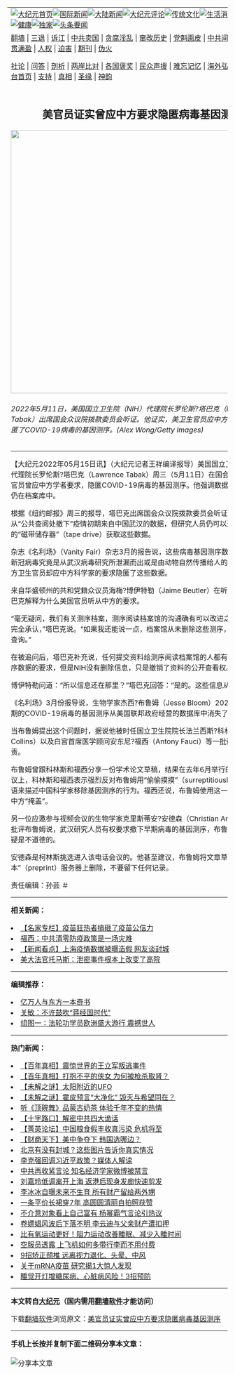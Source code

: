 <a name="1" id="1" target="_blank"></a><span id="1"></span>
<table align=center border="0"><tr><td colspan="2" VALIGN=TOP><a href="https://github.com/cvfbgl3438/djy/blob/master/gb/nf1351518.md#1"><img src="https://raw.githubusercontent.com/cvfbgl3438/www/master/t/djy/1.jpg" title="大纪元首页" alt="大纪元首页"></a><a href="https://github.com/cvfbgl3438/djy/blob/master/gb/n24hr.md#1"><img src="https://raw.githubusercontent.com/cvfbgl3438/www/master/t/djy/3.jpg" title="国际新闻" alt="国际新闻"></a><a href="https://github.com/cvfbgl3438/djy/blob/master/gb/nsc413.md#1"><img src="https://raw.githubusercontent.com/cvfbgl3438/www/master/t/djy/4.jpg" title="大陆新闻" alt="大陆新闻"></a><a href="https://github.com/cvfbgl3438/djy/blob/master/gb/news392.md#1"><img src="https://raw.githubusercontent.com/cvfbgl3438/www/master/t/djy/5.jpg" title="大纪元评论" alt="大纪元评论"></a><a href="https://github.com/cvfbgl3438/djy/blob/master/gb/news2007.md#1"><img src="https://raw.githubusercontent.com/cvfbgl3438/www/master/t/djy/6.jpg" title="传统文化" alt="传统文化"></a><a href="https://github.com/cvfbgl3438/djy/blob/master/gb/news2008.md#1"><img src="https://raw.githubusercontent.com/cvfbgl3438/www/master/t/djy/7.jpg" title="生活消费" alt="生活消费"></a><a href="https://github.com/cvfbgl3438/djy/blob/master/gb/ncyule.md#1"><img src="https://raw.githubusercontent.com/cvfbgl3438/www/master/t/djy/8.jpg" title="娱乐休闲" alt="娱乐休闲"></a><a href="https://github.com/cvfbgl3438/djy/blob/master/gb/nsc1002.md#1"><img src="https://raw.githubusercontent.com/cvfbgl3438/www/master/t/djy/9.jpg" title="健康" alt="健康"></a><a href="https://github.com/cvfbgl3438/djy/blob/master/gb/nf6092.md#1"><img src="https://raw.githubusercontent.com/cvfbgl3438/www/master/t/djy/10a.jpg" title="独家" alt="独家"></a><a href="https://github.com/cvfbgl3438/djy/blob/master/gb/nf4514.md#1"><img src="https://raw.githubusercontent.com/cvfbgl3438/www/master/t/djy/12a.jpg" title="头条要闻" alt="头条要闻"></a></td></tr>
<tr><td colspan="2" VALIGN=TOP><a target="_blank" href="https://github.com/cvfbgl3438/www/blob/master/README.md?zsrh#1">翻墙</a> | <a target="_blank" href="https://github.com/cvfbgl3438/djy/blob/master/gb/nf5657.md#1">三退</a> | <a target="_blank" href="https://github.com/cvfbgl3438/djy/blob/master/gb/nf6124.md#1">诉江</a> | <a target="_blank" href="https://github.com/cvfbgl3438/djy/blob/master/gb/nf1176117.md#1">中共卖国</a> | <a target="_blank" href="https://github.com/cvfbgl3438/djy/blob/master/gb/nf5773.md#1">贪腐淫乱</a> | <a target="_blank" href="https://github.com/cvfbgl3438/djy/blob/master/gb/nf1176115.md#1">窜改历史</a> | <a target="_blank" href="https://github.com/cvfbgl3438/djy/blob/master/gb/nf1176107.md#1">党魁画皮</a> | <a target="_blank" href="https://github.com/cvfbgl3438/djy/blob/master/gb/nf1320400.md#1">中共间谍</a> | <a target="_blank" href="https://github.com/cvfbgl3438/djy/blob/master/gb/nf1176114.md#1">破坏传统</a> | <a target="_blank" href="https://github.com/cvfbgl3438/ntdtv/blob/master/gb/prog447_1.md#1">恶贯满盈</a> | <a target="_blank" href="https://github.com/cvfbgl3438/djy/blob/master/gb/ncid278.md#1">人权</a> | <a target="_blank" href="https://github.com/cvfbgl3438/djy/blob/master/gb/nf1176111.md#1">迫害</a> | <a target="_blank" href="https://gitlab.com/szzdlab/mh-qikan/blob/master/README.md#1">期刊</a> | <a target="_blank" href="https://github.com/cvfbgl3438/djy/blob/master/gb/nf5562.md#1">伪火</a></p><p><a target="_blank" href="https://github.com/cvfbgl3438/djy/blob/master/gb/9p.md#1">社论</a> | <a target="_blank" href="https://github.com/cvfbgl3438/djy/blob/master/gb/nf4378.md#1">问答</a> | <a target="_blank" href="https://github.com/cvfbgl3438/djy/blob/master/gb/nf5792.md#1">剖析</a> | <a target="_blank" href="https://github.com/cvfbgl3438/djy/blob/master/gb/nf5735.md#1">两岸比对</a> | <a target="_blank" href="https://github.com/cvfbgl3438/djy/blob/master/gb/nf6119.md#1">各国褒奖</a> | <a target="_blank" href="https://github.com/cvfbgl3438/djy/blob/master/gb/nf6120.md#1">民众声援</a> | <a target="_blank" href="https://github.com/cvfbgl3438/djy/blob/master/gb/nf1188594.md#1">难忘记忆</a> | <a target="_blank" href="https://github.com/cvfbgl3438/djy/blob/master/gb/nf3180.md#1">海外弘传</a> | <a target="_blank" href="https://github.com/cvfbgl3438/djy/blob/master/gb/nf5410.md#1">万人上访</a> | <a target="_blank" href="https://github.com/cvfbgl3438/www/blob/master/README.md?zsrh#1">平台首页</a> | <a target="_blank" href="https://github.com/cvfbgl3438/djy/blob/master/gb/nf4386.md#1">支持</a> | <a target="_blank" href="https://github.com/cvfbgl3438/djy/blob/master/gb/nf4389.md#1">真相</a> | <a target="_blank" href="https://github.com/cvfbgl3438/djy/blob/master/gb/nf5790.md#1">圣缘</a> | <a target="_blank" href="https://github.com/cvfbgl3438/djy/blob/master/gb/nf4786.md#1">神韵</a></td></tr>
<tr><td VALIGN=TOP width="626"><h2 align=center>美官员证实曾应中方要求隐匿病毒基因测序</h2>
<img width="600" src="https://i.epochtimes.com/assets/uploads/2022/05/id13737161-GettyImages-1396700726-600x400.jpg" />
<h6>2022年5月11日，美国国立卫生院（NIH）代理院长罗伦斯?塔巴克（Lawrence Tabak）出席国会众议院拨款委员会听证。他证实，美卫生官员应中方学者要求，隐匿了COVID-19病毒的基因测序。(Alex Wong/Getty Images)
</h6>
<hr>
	<p>【大纪元2022年05月15日讯】（大纪元记者王祥编译报导）美国国立卫生院（NIH）代理院长罗伦斯?塔巴克（Lawrence Tabak）周三（5月11日）在国会证实，美卫生官员曾应中方学者要求，隐匿COVID-19病毒的基因测序。他强调数据没有被删除，仍在档案库中。</p>
<p>根据《纽约邮报》周三的报导，塔巴克出席国会众议院拨款委员会听证会，证实NIH从“公共查阅处撤下”疫情初期来自中国武汉的数据，但研究人员仍可以通过存储用的“磁带储存器”（tape drive）获取这些数据。</p>
<p>杂志《名利场》（Vanity Fair）杂志3月的报告说，这些<ahref="https://github.com/cvfbgl3438/djy/blob/master/gb/tag/%E7%97%85%E6%AF%92%E5%9F%BA%E5%9B%A0%E6%B5%8B%E5%BA%8F.md#1">病毒基因测序</a>数据有可能解决新冠病毒究竟是从<ahref="https://github.com/cvfbgl3438/djy/blob/master/gb/tag/%E6%AD%A6%E6%B1%89%E7%97%85%E6%AF%92.md#1">武汉病毒</a>研究所泄漏而出或是由动物自然传播给人的疑问，但是美方卫生官员却应中方科学家的要求隐匿了这些数据。</p>
<p>来自华盛顿州的共和党籍众议员海梅?博伊特勒（Jaime Beutler）在听证会上要求塔巴克解释为什么美国官员听从中方的要求。</p>
<p>“毫无疑问，我们有关测序档案，测序阅读档案馆的沟通确有可以改进之处，我对此也完全承认，”塔巴克说。“如果我还能说一点，档案馆从未删除这些测序，只是没有供人查询。”</p>
<p>在被追问后，塔巴克补充说，任何提交资料给测序阅读档案馆的人都有权提出除去测序数据的要求，但是NIH没有删除信息，只是撤销了资料的公开查看权。</p>
<p>博伊特勒问道：“所以信息还在那里？”塔巴克回答：“是的。这些信息从未丢失。”</p>
<p>《名利场》3月份报导说，生物学家杰西?布鲁姆（Jesse Bloom）2021年发现，早期的COVID-19病毒的基因测序从美国联邦政府经营的数据库中消失了。</p>
<p>当布鲁姆提出这个问题时，据说他被时任国立卫生院院长法兰西斯?科林斯（Francis Collins）以及白宫首席医学顾问安东尼?<ahref="https://github.com/cvfbgl3438/djy/blob/master/gb/tag/%E7%A6%8F%E8%A5%BF.md#1">福西</a>（Antony Fauci）等一批研究人员斥责。</p>
<p>布鲁姆曾跟科林斯和<ahref="https://github.com/cvfbgl3438/djy/blob/master/gb/tag/%E7%A6%8F%E8%A5%BF.md#1">福西</a>分享一份学术论文草稿，结果在去年6月举行的一场视频会议上，科林斯和福西表示强烈反对布鲁姆用“偷偷摸摸”（surreptitiously）这样的词语来描述中国科学家移除基因测序的行为。福西还说，布鲁姆使用这一用词是在暗示中方“掩盖”。</p>
<p>另一位应邀参与视频会议的生物学家克里斯蒂安?安德森（Christian Anderson）也批评布鲁姆说，武汉研究人员有权要求撤下早期病毒的基因测序，布鲁姆对此提出质疑是不道德的。</p>
<p>安德森是柯林斯挑选进入该电话会议的。他甚至建议，布鲁姆将文章草稿从“预印本”（preprint）服务器上删除，不要留下任何记录。</p>
<p>责任编辑：孙芸 ＃</p>
	
<hr>


<strong>相关新闻：</strong>
<li><a href="https://github.com/cvfbgl3438/djy/blob/master/gb/22/3/10/n13636804.md#1">【名家专栏】疫苗狂热者搞砸了疫苗公信力</a></li>
<li><a href="https://github.com/cvfbgl3438/djy/blob/master/gb/22/5/6/n13728540.md#1">福西：中共清零防疫政策是一场灾难</a></li>
<li><a href="https://github.com/cvfbgl3438/djy/blob/master/gb/22/5/14/n13737080.md#1">【新闻看点】上海疫情数据被曝造假 网友谈封城</a></li>
<li><a href="https://github.com/cvfbgl3438/djy/blob/master/gb/22/5/14/n13737085.md#1">美大法官托马斯：泄密事件根本上改变了高院</a></li>
<hr>


<strong>编辑推荐：</strong>
<li><a href="https://github.com/ychojm359/djy/blob/master/gb/17/5/26/n9191512.md?dfh#1" target="_blank">亿万人与东方一本奇书</a></li><li><a href="https://github.com/tsiac2612/djy/blob/master/gb/18/2/15/n10145540.md#1" target="_blank">关敏：不许鼓吹“蒋经国时代”</a></li><li><a href="https://github.com/tsiac2612/djy/blob/master/gb/19/8/30/n11489139.md#1" target="_blank">组图一：法轮功学员欧洲盛大游行 震撼世人</a></li>
<hr>

<strong>热门新闻：</strong>
<li><a href="https://github.com/cvfbgl3438/djy/blob/master/gb/22/4/28/n13722757.md#1">【百年真相】震惊世界的王立军叛逃事件</a></li>
<li><a href="https://github.com/cvfbgl3438/djy/blob/master/gb/22/4/20/n13716382.md#1">【百年真相】打抱不平的侠女 为何被枪杀取肾？</a></li>
<li><a href="https://github.com/cvfbgl3438/djy/blob/master/gb/22/5/8/n13730430.md#1">【未解之谜】太阳附近的UFO</a></li>
<li><a href="https://github.com/cvfbgl3438/djy/blob/master/gb/22/5/13/n13734962.md#1">【未解之谜】霍皮预言“大净化” 毁灭与希望同在？</a></li>
<li><a href="https://github.com/cvfbgl3438/djy/blob/master/gb/22/5/11/n13733580.md#1">听《顶碗舞》品蒙古奶茶 体验千年不变的热情</a></li>
<li><a href="https://github.com/cvfbgl3438/djy/blob/master/gb/22/5/14/n13736878.md#1">【十字路口】解密中共四大诡话</a></li>
<li><a href="https://github.com/cvfbgl3438/djy/blob/master/gb/22/5/14/n13736862.md#1">【菁英论坛】中国粮食假丰收真污染 危机将至</a></li>
<li><a href="https://github.com/cvfbgl3438/djy/blob/master/gb/22/5/14/n13736981.md#1">【财商天下】美中争夺下 韩国选哪边？</a></li>
<li><a href="https://github.com/cvfbgl3438/djy/blob/master/gb/22/5/13/n13735934.md#1">北京有没有封城？这些图片告诉你真实情况</a></li>
<li><a href="https://github.com/cvfbgl3438/djy/blob/master/gb/22/5/12/n13734863.md#1">李克强回调习近平政策？媒体人解读</a></li>
<li><a href="https://github.com/cvfbgl3438/djy/blob/master/gb/22/5/13/n13735194.md#1">中共再收紧言论 知名经济学家微博被禁言</a></li>
<li><a href="https://github.com/cvfbgl3438/djy/blob/master/gb/22/5/12/n13734744.md#1">刘嘉玲低调离开上海 返港后现身发廊快速剪发</a></li>
<li><a href="https://github.com/cvfbgl3438/djy/blob/master/gb/22/5/13/n13735983.md#1">李冰冰自曝未来不生育 所有财产留给两外甥</a></li>
<li><a href="https://github.com/cvfbgl3438/djy/blob/master/gb/22/5/12/n13734895.md#1">一条平价长裙穿7年 高圆圆清丽自拍照获赞</a></li>
<li><a href="https://github.com/cvfbgl3438/djy/blob/master/gb/22/5/11/n13733810.md#1">不介意对象看上自己富有 杨幂霸气言论引热议</a></li>
<li><a href="https://github.com/cvfbgl3438/djy/blob/master/gb/22/5/12/n13734803.md#1">卷嫖娼风波后下落不明 李云迪与父亲财产遭扣押</a></li>
<li><a href="https://github.com/cvfbgl3438/djy/blob/master/gb/22/5/5/n13728011.md#1">比有氧运动更好！阻力运动改善睡眠、减少入睡时间</a></li>
<li><a href="https://github.com/cvfbgl3438/djy/blob/master/gb/22/5/12/n13734224.md#1">空服员透露 上飞机如何多带行李而不用付费</a></li>
<li><a href="https://github.com/cvfbgl3438/djy/blob/master/gb/22/5/7/n13729447.md#1">9招矫正颈椎 远离视力退化、头晕、中风</a></li>
<li><a href="https://github.com/cvfbgl3438/djy/blob/master/gb/22/5/10/n13732183.md#1">关于mRNA疫苗 研究揭1大惊人发现</a></li>
<li><a href="https://github.com/cvfbgl3438/djy/blob/master/gb/22/5/11/n13733263.md#1">睡觉开灯增糖尿病、心脏病风险！3招预防</a></li>
<hr>

<strong>本文转自<a href="https://www.epochtimes.com">大纪元</a>（国内需用<a href="https://github.com/cvfbgl3438/www/blob/master/README.md#8">翻墙软件</a>才能访问）</strong><p>下载<a href="https://github.com/cvfbgl3438/www/blob/master/README.md#8">翻墙软件</a>浏览原文：<a href="https://www.epochtimes.com/gb/22/5/15/n13737139.htm">美官员证实曾应中方要求隐匿病毒基因测序</a></p><hr>

<strong>手机上长按并复制下面二维码分享本文章：</strong><br><br><img src="https://chart.apis.google.com/chart?cht=qr&chs=240x240&choe=UTF-8&chld=M|2&chl=https://github.com/cvfbgl3438/djy/blob/master/gb/22/5/15/n13737139.md%231" title="分享本文章"></td><td VALIGN=TOP><a href="https://github.com/cvfbgl3438/djy/blob/master/gb/16/1/21/n4622075.md?dfh#1" target="_blank"><img src="https://raw.githubusercontent.com/cvfbgl3438/djy/master/gb/300/wei-f1.jpg" title="中共的伪火骗局"  alt="中共的伪火骗局"></a><br><a href="https://github.com/cvfbgl3438/www/blob/master/README.md?dfh#9" target="_blank"><img src="https://raw.githubusercontent.com/cvfbgl3438/djy/master/gb/300/yong-h.jpg" title="永恒的见证"  alt="永恒的见证"></a><br><a href="https://github.com/cvfbgl3438/djy/blob/master/gb/13/9/29/n3974789.md?dfh#1" target="_blank"><img src="https://raw.githubusercontent.com/cvfbgl3438/djy/master/gb/300/shang-lnz.jpg" title="善良女子被中共投男牢"  alt="善良女子被中共投男牢"></a><br><a href="https://github.com/cvfbgl3438/djy/blob/master/gb/16/3/16/n4663449.md?dfh#1" target="_blank"><img src="https://raw.githubusercontent.com/cvfbgl3438/djy/master/gb/300/huo-z3.jpg" title="警卫目击活摘器官"  alt="警卫目击活摘器官"></a><br><a href="https://github.com/cvfbgl3438/djy/blob/master/gb/16/8/7/n8177641.md?dfh#1" target="_blank"><img src="https://raw.githubusercontent.com/cvfbgl3438/djy/master/gb/300/huo-z4.jpg" title="证人描述活摘恐怖"  alt="证人描述活摘恐怖"></a><br><a href="https://github.com/cvfbgl3438/djy/blob/master/gb/10/4/19/n2881569.md?dfh#1" target="_blank"><img src="https://raw.githubusercontent.com/cvfbgl3438/djy/master/gb/300/huo-z1.jpg" title="揭开活摘器官黑幕"  alt="揭开活摘器官黑幕"></a><br><a href="https://github.com/cvfbgl3438/djy/blob/master/gb/10/11/7/n3077476.md?dfh#1" target="_blank"><img src="https://raw.githubusercontent.com/cvfbgl3438/djy/master/gb/300/ma-ks.jpg" title="马克思的成魔之路"  alt="马克思的成魔之路"></a><br><a href="https://github.com/cvfbgl3438/djy/blob/master/gb/14/6/9/n4173977.md?dfh#1" target="_blank"><img src="https://raw.githubusercontent.com/cvfbgl3438/djy/master/gb/300/chang-zs.jpg" title="藏字石 蕴天机"  alt="藏字石 蕴天机"></a><br><a href="https://github.com/cvfbgl3438/djy/blob/master/gb/18/5/10/n10381511.md?dfh#1" target="_blank"><img src="https://raw.githubusercontent.com/cvfbgl3438/djy/master/gb/300/st1.jpg" title="关注三亿人三退"  alt="关注三亿人三退"></a><br><a href="https://github.com/cvfbgl3438/djy/blob/master/gb/18/3/21/n10237682.md?dfh#1" target="_blank"><img src="https://raw.githubusercontent.com/cvfbgl3438/djy/master/gb/300/jie-t.jpg" title="解体中共复兴中华"  alt="解体中共复兴中华"></a><br><a href="https://github.com/cvfbgl3438/djy/blob/master/gb/9/2/9/n2422991.md?dfh#1" target="_blank"><img src="https://raw.githubusercontent.com/cvfbgl3438/djy/master/gb/300/gao-zs.jpg" title="中共迫害良心律师"  alt="中共迫害良心律师"></a><br><a href="https://github.com/cvfbgl3438/djy/blob/master/gb/18/12/9/n10900044.md?dfh#1" target="_blank"><img src="https://raw.githubusercontent.com/cvfbgl3438/djy/master/gb/300/sj1.jpg" title="三百多万人举报江泽民"  alt="三百多万人举报江泽民"></a><br><a href="https://github.com/cvfbgl3438/djy/blob/master/gb/18/8/28/n10672014.md?dfh#1" target="_blank"><img src="https://raw.githubusercontent.com/cvfbgl3438/djy/master/gb/300/sj2.jpg" title="这些官员为何起诉江泽民"  alt="这些官员为何起诉江泽民"></a><br><a href="https://github.com/cvfbgl3438/djy/blob/master/gb/8/12/18/n2367165.md?dfh#1" target="_blank"><img src="https://raw.githubusercontent.com/cvfbgl3438/djy/master/gb/300/liangan.jpg" title="海峡两岸的强烈对比"  alt="海峡两岸的强烈对比"></a><br><a href="https://github.com/cvfbgl3438/djy/blob/master/gb/15/12/10/n4593139.md?dfh#1" target="_blank"><img src="https://raw.githubusercontent.com/cvfbgl3438/djy/master/gb/300/jia-ndzl.jpg" title="加拿大总理的贺信"  alt="加拿大总理的贺信"></a><br><a href="https://github.com/cvfbgl3438/djy/blob/master/gb/11/6/17/n3289382.md?dfh#1" target="_blank"><img src="https://raw.githubusercontent.com/cvfbgl3438/djy/master/gb/300/xiao-wd.jpg" title="探寻真相兼听则明"  alt="探寻真相兼听则明"></a><br><a href="https://github.com/cvfbgl3438/djy/blob/master/gb/18/10/27/n10812623.md?dfh#1" target="_blank"><img src="https://raw.githubusercontent.com/cvfbgl3438/djy/master/gb/300/yindu.jpg" title="印度媒体报道东方"  alt="印度媒体报道东方"></a><br><a href="https://github.com/cvfbgl3438/djy/blob/master/gb/18/6/9/n10469652.md?dfh#1" target="_blank"><img src="https://raw.githubusercontent.com/cvfbgl3438/djy/master/gb/300/xie-j.jpg" title="不一样的海外校园"  alt="不一样的海外校园"></a><br><a href="https://github.com/cvfbgl3438/djy/blob/master/gb/7/4/5/n1669415.md?dfh#1" target="_blank"><img src="https://raw.githubusercontent.com/cvfbgl3438/djy/master/gb/300/li-up.jpg" title="从大师到徒弟的传奇"  alt="从大师到徒弟的传奇"></a><br><a href="https://github.com/cvfbgl3438/djy/blob/master/gb/17/5/26/n9191512.md?dfh#1" target="_blank"><img src="https://raw.githubusercontent.com/cvfbgl3438/djy/master/gb/300/zfl2.jpg" title="亿万人与东方一本奇书"  alt="亿万人与东方一本奇书"></a><br><a href="https://github.com/cvfbgl3438/djy/blob/master/gb/13/11/27/n4020290.md?dfh#1" target="_blank"><img src="https://raw.githubusercontent.com/cvfbgl3438/djy/master/gb/300/zhen-h.jpg" title="大陆见不到的震撼场面"  alt="大陆见不到的震撼场面"></a><br><a href="https://github.com/cvfbgl3438/djy/blob/master/gb/15/7/17/n4482910.md?dfh#1" target="_blank"><img src="https://raw.githubusercontent.com/cvfbgl3438/djy/master/gb/300/dalu-sk.jpg" title="人心向善 大陆当初盛况"  alt="人心向善 大陆当初盛况"></a><br><a href="https://github.com/cvfbgl3438/djy/blob/master/gb/19/1/5/n10955468.md?dfh#1" target="_blank"><img src="https://raw.githubusercontent.com/cvfbgl3438/djy/master/gb/300/zfl1.jpg" title="追寻真理 这书讲什么"  alt="追寻真理 这书讲什么"></a><br><a href="https://github.com/cvfbgl3438/www/blob/master/README.md?dfh#1" target="_blank"><img src="https://raw.githubusercontent.com/cvfbgl3438/djy/master/gb/300/fq1.jpg" title="下载免费翻墙软件"  alt="下载免费翻墙软件"></a><br></td></tr></table>
